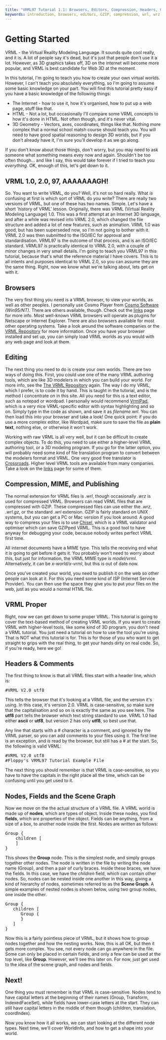 ```yaml
---
title: "VRML97 Tutorial 1.1: Browsers, Editors, Compression, Headers, Comments, Group"
keywords: introduction, browsers, editors, GZIP, compression, wrl, wrz, wrl.gz, headers, comments, Group
---
```


# Getting Started


VRML - the Virtual Reality Modeling Language. It sounds quite cool really, and it is. A lot of
people say it's dead, but it's just that people don't use it a lot. However, as 3D graphics takes
off, 3D on the internet will become more popular, and VRML is best candidate for Web 3D at the
moment. 

In this tutorial, I'm going to teach you how to create your own virtual worlds. However, I can't
teach you absolutely everything, so I'm going to assume some basic knowledge on your part. You will
find this tutorial pretty easy if you have a basic knowledge of the following things:
<UL>
<LI>The Internet - how to use it, how it's organised, how to put up a web page, stuff like that.</LI>
<LI>HTML - Not a lot, but occasionally I'll compare some VRML concepts to how it's done in HTML. Not
often though, and it's never vital.</LI>
<LI>3D Geometry - Vectors, axes, coordinates, things like that. Nothing more complex that a normal
school matsh course should teach you. You will need to have good spatial reasoning to design 3D
worlds, but if you don't already have it, I'm sure you'll develop it as we go along.</LI>
</UL>

If you don't know about those things, don't worry, but you may need to ask someone what something
means evey now and again. Shouldn't be too often though... and like I say, this would take forever
if I tried to teach you <EM>everything</EM>. OK, enough of this, let's get down to it.

## VRML 1.0, 2.0, 97, AAAAAAAGH!

So. You want to write VRML, do you? Well, it's not so hard really. What <EM>is</EM> confusing at
first is which sort of VRML do you write? There are really two versions of VRML, but one of these
has two names. Simple. Let's have a short 'history of VRML' lesson. Originally, there was VRML
(Virtual Reality Modeling Language) 1.0. This was a first attempt at an Internet 3D language, and
after a while was revised into VRML 2.0, which changed the file structure and added a lot of new
features, such as animation. VRML 1.0 was good, but has been superseded now, so I'm not going to
bother with it. VRML 2.0 was then submitted to the ISO/IEC for approval and standardisation. VRML97
is the outcome of that process, and is an ISO/IEC standard. VRML97 is practically identical to VRML
2.0, with a couple of minor changes in very small details. I'm going to teach you VRML97 in this
tutorial, because that's what the reference material I have covers. This is to all intents and
purposes identical to VRML 2.0, so you can assume they are the same thing. Right, now we know what
we're talking about, lets get on with it.

## Browsers

The very first thing you need is a VRML browser, to view your worlds, as well as other peoples. I
personally use Cosmo Player from <A HREF="http://www.cai.com/cosmo/" target=_blank>Cosmo
Software</A> <EM>(Win95/NT)</EM>. There are others available, though. Check out the <A
HREF="http://web3d.vapourtech.com/links.php" target=_blank>links</A> page for more info.
Most well-known VRML browsers will operate as plugins for Netscape or Internet Explorer. There are
also browsers available for most other operating systems. Take a look around the software companies
or the <A HREF="http://www.web3d.org/vrml/vrml.htm" target=_blank>VRML Repository</A> for more
information. Once you have your browser installed and set up, you can simply load VRML worlds as you
would with any web page and look at them.

## Editing

The next thing you need to do is create your own worlds. There are two ways of doing this. First,
you could use one of the many VRML authoring tools, which are like 3D modelers in which you can
build your world. For more info, see the <A HREF="http://www.web3d.org/vrml/vrml.htm"
target=_blank>The VRML Repository</A> again. The way I do my VRML, which I prefer, is to code it by
hand. This is taught in the tutorial, and is the method I concentrate on in this site. All you need
for this is a text editor, such as notepad or wordpad. I personally would recommend <A
HREF="http://www.parallelgraphics.com/products/vrmlpad/" target=_blank>VrmlPad</A>, which is a very
nice VRML-specific editor with syntax highlighting and so on. Simply type in the code as shown, and
save it as <EM>filename.wrl</EM>. You can then load this into your browser and take a look! One
quick point: if you do use a more complex editor, like Wordpad, make sure to save the file as
<STRONG>plain text</STRONG>, nothing else, or otherwise it won't work.


Working with raw VRML is all very well, but it can be difficult to create complex objects. To do
this, you need to use either a higher-level VRML authoring tool, or a 3D modeling program. If you go
for the latter option, you will probably need some kind of file translation program to convert
between the modelers format and VRML. One very good free translator is <A
HREF="http://home.europa.com/~keithr/" target=_blank>Crossroads</A>. Higher level VRML tools are
available from many companies. Take a look on the <A
HREF="http://web3d.vapourtech.com/links.php">links</A> page for some of them.

## Compression, MIME, and Publishing

The normal extension for VRML files is <EM>.wrl</EM>, though occasionally <EM>.wrz</EM> is used for
compressed VRML. Browsers can read VRML files that are compressed with GZIP. These compressed files
can use either the <EM>.wrz</EM>, <EM>.wrl.gz</EM>, or the standard <EM>.wrl</EM> extension. GZIP is
fairly standard on UNIX systems, but you can get a PC or Mac version if you look around. A good way
to compress your files is to use <A HREF="http://www.trapezium.com/chisel.html"
target=_blank>Chisel</A>, which is a VRML validator and optimiser which can save GZIPped VRML. This
is a good tool to have anyway for debugging your code, because nobody writes perfect VRML first time.


All internet documents have a MIME type. This tells the receiving end what it is going to get before
it gets it. You probably won't need to worry about this, but just for information, the VRML MIME
type is <EM>model/vrml</EM>. Alternatively, it can be <EM>x-world/x-vrml</EM>, but this is out of
date now.


Once you've created your world, you need to publish it on the web so other people can look at it.
For this you need some kind of ISP (Internet Service Provider). You can then use the space they give
you to put your files on the web, just as you would a normal HTML file.

## VRML Proper

Right, now we can get down to some proper VRML. This tutorial is going to cover the text-based
method of creating VRML worlds. If you want to create VRML with higher-level tools, like some kind
of 3D program, you don't need a VRML tutorial. You just need a tutorial on how to use the tool
you're using. That is NOT what this tutorial is for. This is for those of you who want to get
straight to grips with the real thing, to get your hands dirty on real code. So, if you're ready,
here we go!

## Headers & Comments

The first thing to know is that all VRML files start with a header line, which is:

<PRE>#VRML V2.0 utf8</PRE>

This tells the browser that it's looking at a VRML file, and the version it's using. In this case,
it's version 2.0. VRML is case-sensitive, so make sure that the capitalisation and so on is exactly
the same as you see here. The <STRONG>utf8</STRONG> part tells the browser which text string
standard to use. VRML 1.0 had either <STRONG>ascii</STRONG> or <STRONG>utf8</STRONG>, but version 2
has only <STRONG>utf8</STRONG>, so best use that.


Any line that starts with a # character is a comment, and ignored by the VRML parser, so you can add
comments to your files using it. The first line is an exception, and <EM>is</EM> read by the
browser, but still has a # at the start. So, the following is valid VRML:

<PRE>
#VRML V2.0 utf8
#Floppy's VRML97 Tutorial Example File
</PRE>

The next thing you should remember is that VRML is case-sensitive, so you have to have the capitals
in the right place all the time, which can be confusing until you get used to it.

## Nodes, Fields and the Scene Graph

Now we move on the the actual structure of a VRML file. A VRML world is made up of
<STRONG>nodes</STRONG>, which are types of object. Inside these nodes, you find
<STRONG>fields</STRONG>, which are properties of the object. Fields can be anything, from a size of
a box, to another node inside the first. Nodes are written as follows:

<PRE>
Group {
	children [
	]
}
</PRE>

This shows the <STRONG>Group</STRONG> node. This is the simplest node, and simply groups together
other nodes. The node is written in the file by writing the node name (Group), and then a pair of
curly braces. Inside these braces, we have the fields. In this case, we have the <EM>children</EM>
field, which can contain other nodes. So, nodes can be nested inside one another in this way, giving
a kind of hierarchy of nodes, sometimes referred to as the <STRONG>Scene Graph</STRONG>. A simple
examples of nested nodes is shown below, using two group nodes, one inside the other.

<PRE>
Group {
   children [
      Group {
      }
   ]
}
</PRE>

Now this is a fairly pointless piece of VRML, but it shows how to group nodes together and how the
nesting works. Now, this is all OK, but then it gets more complex. You see, not every node can go
anywhere in the file. Some can only be placed in certain fields, and only a few can be used at the
top level, like <STRONG>Group</STRONG>. However, we'll see this later on. For now, just get used to
the idea of the scene graph, and nodes and fields.

## Next!

One thing you must remember is that VRML is case-sensitive. Nodes tend to have capital letters at
the beginning of their names (Group, Transform, IndexedFaceSet), while fields have lower-case
letters at the start. They can still have capital letters in the middle of them though (children,
translation, coordIndex).


Now you know how it all works, we can start looking at the different node types. Next time, we'll
cover WorldInfo, and how to get a shape into your world.
